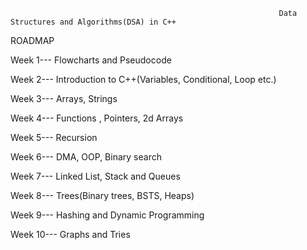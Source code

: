 
                                                                Data Structures and Algorithms(DSA) in C++


ROADMAP

Week 1--- Flowcharts and Pseudocode

Week 2--- Introduction to C++(Variables, Conditional, Loop etc.)

Week 3--- Arrays, Strings

Week 4--- Functions , Pointers, 2d Arrays

Week 5--- Recursion

Week 6--- DMA, OOP, Binary search

Week 7--- Linked List, Stack and Queues

Week 8--- Trees(Binary trees, BSTS, Heaps)
 
Week 9--- Hashing and Dynamic Programming

Week 10--- Graphs and Tries
